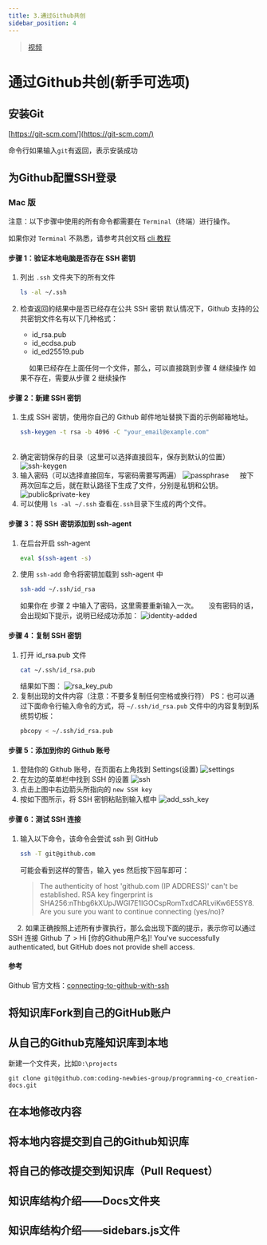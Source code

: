 ```yaml
---
title: 3.通过Github共创
sidebar_position: 4
---
```


> [视频](https://www.bilibili.com/video/BV1S54y1w7XN/?vd_source=4a888db8814702b2062fcaf2575be745)

# 通过Github共创(新手可选项)


## 安装Git

[https://git-scm.com/](https://git-scm.com/)

命令行如果输入`git`有返回，表示安装成功



## 为Github配置SSH登录

### Mac 版
注意：以下步骤中使用的所有命令都需要在 `Terminal`（终端）进行操作。

如果你对 `Terminal` 不熟悉，请参考共创文档 [cli 教程](p0-1-cli.md)

#### 步骤 1：验证本地电脑是否存在 SSH 密钥
   1. 列出 `.ssh` 文件夹下的所有文件
      ```bash
      ls -al ~/.ssh 
      ```
   2. 检查返回的结果中是否已经存在公共 SSH 密钥
      默认情况下，Github 支持的公共密钥文件名有以下几种格式：
      - id_rsa.pub
      - id_ecdsa.pub
      - id_ed25519.pub

      &emsp;
      如果已经存在上面任何一个文件，那么，可以直接跳到步骤 4 继续操作
      如果不存在，需要从步骤 2 继续操作

#### 步骤 2：新建 SSH 密钥
   1. 生成 SSH 密钥，使用你自己的 Github 邮件地址替换下面的示例邮箱地址。
        ```bash
        ssh-keygen -t rsa -b 4096 -C "your_email@example.com"
        ```
        &emsp;
   2. 确定密钥保存的目录（这里可以选择直接回车，保存到默认的位置）
        ![ssh-keygen](../../../static/img/p3-3-ssh-keygen.png)
        &emsp;
   3. 输入密码（可以选择直接回车，写密码需要写两遍）
        ![passphrase](../../../static/img/p3-3-passphrase.png)
        &emsp;
        按下两次回车之后，就在默认路径下生成了文件，分别是私钥和公钥。
        ![public&private-key](../../../static/img/p3-3-public&private%20key.png)
   4. 可以使用 `ls -al ~/.ssh` 查看在`.ssh`目录下生成的两个文件。

#### 步骤 3：将 SSH 密钥添加到 ssh-agent
   1. 在后台开启 ssh-agent
      ```bash
      eval $(ssh-agent -s)
      ```
   2. 使用 `ssh-add` 命令将密钥加载到 ssh-agent 中
      ```bash
      ssh-add ~/.ssh/id_rsa
      ```
      如果你在 步骤 2 中输入了密码，这里需要重新输入一次。
      &emsp;
      没有密码的话，会出现如下提示，说明已经成功添加：
      ![identity-added](../../../static/img/p3-3-identity-added.png)
        
#### 步骤 4：复制 SSH 密钥
   1. 打开 id_rsa.pub 文件
      ```bash
      cat ~/.ssh/id_rsa.pub
      ```
      结果如下图：
      ![rsa_key_pub](../../../static/img/p3-3-rsa_key_pub.png)
   &emsp;
   2. 复制出现的文件内容（注意：不要多复制任何空格或换行符）
      PS：也可以通过下面命令行输入命令的方式，将 `~/.ssh/id_rsa.pub` 文件中的内容复制到系统剪切板：
      ```bash
      pbcopy < ~/.ssh/id_rsa.pub
      ```

#### 步骤 5：添加到你的 Github 账号
   1. 登陆你的 Github 账号，在页面右上角找到 Settings(设置)
       ![settings](../../../static/img/p3-3-settings.png)
   &emsp;
   2. 在左边的菜单栏中找到 SSH 的设置
       ![ssh](../../../static/img/p3-3-ssh_and_gpg_keys.png)
   &emsp;
   3. 点击上图中右边箭头所指向的 `new SSH key`
   &emsp;
   4. 按如下图所示，将 SSH 密钥粘贴到输入框中
       ![add_ssh_key](../../../static/img/p3-3-add_ssh_key.png)
#### 步骤 6：测试 SSH 连接
   1. 输入以下命令，该命令会尝试 ssh 到 GitHub
      ```bash
      ssh -T git@github.com
      ```
      可能会看到这样的警告，输入 yes 然后按下回车即可：
      > The authenticity of host 'github.com (IP ADDRESS)' can't be established.
      > RSA key fingerprint is SHA256:nThbg6kXUpJWGl7E1IGOCspRomTxdCARLviKw6E5SY8.
      > Are you sure you want to continue connecting (yes/no)?

   &emsp;
   2. 如果正确按照上述所有步骤执行，那么会出现下面的提示，表示你可以通过 SSH 连接 Github 了
      > Hi [你的Github用户名]! You've successfully authenticated, but GitHub does not provide shell access. 

#### 参考
Github 官方文档：[connecting-to-github-with-ssh](https://docs.github.com/en/authentication/connecting-to-github-with-ssh)

## 将知识库Fork到自己的GitHub账户





## 从自己的Github克隆知识库到本地

新建一个文件夹，比如`D:\projects`

```shell
git clone git@github.com:coding-newbies-group/programming-co_creation-docs.git
```



## 在本地修改内容



## 将本地内容提交到自己的Github知识库



## 将自己的修改提交到知识库（Pull Request）



## 知识库结构介绍——Docs文件夹



## 知识库结构介绍——sidebars.js文件



